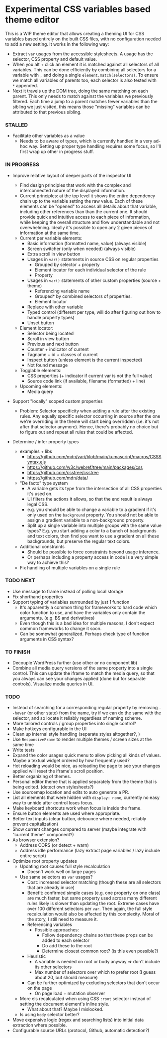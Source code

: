 # Experimental CSS variables based theme editor

This is a WIP theme editor that allows creating a theming UI for CSS variables based entirely on the built CSS files,
with no configuration needed to add a new setting. It works in the following way:

- Extract `var` usages from the accessible stylesheets. A usage has the selector, CSS property and default value.
- When you alt + click an element it is matched against all selectors of all variables. This can be done efficiently by
  combining all selectors for a variable with `,` and doing a single `element.match(selectors)`. To ensure we match all
  variables of parents too, each selector is also tested with ` *` appended.
- Next it travels up the DOM tree, doing the same matching on each parent. This only needs to match against the
  variables we previously filtered. Each time a jump to a parent matches fewer variables than the sibling we just
  visited, this means those "missing" variables can be attributed to that previous sibling.

### STALLED
- Facilitate other variables as a value
  - Needs to be aware of types, which is currently handled in a very ad-hoc way. Setting up proper type handling
    requires some focus, so I'll first wrap up other in progress stuff.

### IN PROGRESS
- Improve relative layout of deeper parts of the inspector UI
  - Find design principles that work with the complex and interconnected nature of the displayed information.
  - Current principles: at the top level it shows the entire dependency chain up to the variable setting the raw value.
    Each of these elements can be "opened" to access all details about that variable, including other references than 
    than the current one. It should provide quick and intuitive access to each piece of information, while keeping the 
    overall structure and flow understandable and not overwhelming. Ideally it's possible to open any 2 given pieces 
    of information at the same time.
  - Current per variable elements:
    - Basic information (formatted name, value) (always visible)
    - Screen switcher (only when needed) (always visible)
    - Extra scroll in view button
    - Usages in `var()` statements in source CSS on regular properties
      - Grouped by selector + property
      - Element locator for each individual selector of the rule
      - Property
    - Usages in `var()` statements of other custom properties (source + theme)
      - Referencing variable name
      - Grouped* by combined selectors of properties.
      - Element locator
    - Replace with other variable
    - Typed control (different per type, will do after figuring out how to handle property types)
    - Unset button
  - Element locator:
    - Selector being located
    - Scroll in view button
    - Previous and next button
    - Counter + indicator of current
    - Tagname + id + classes of current
    - Inspect button (unless element is the current inspected)
    - Not found message
  - Togglable elements:
    - CSS properties (+ indicator if current var is not the full value)
    - Source code link (if available, filename (formatted) + line)
  - Upcoming elements:
    - Media query

- Support "locally" scoped custom properties
  - Problem: Selector specificity when adding a rule after the existing rules. Any equally specific selector  occurring
    in source after the one we're overriding in the theme will start being overridden (i.e. it's not after that selector
    anymore). Hence, there's probably no choice but to figure out and repeat all rules that could be affected.

- Determine / infer property types
  - examples + libs
    - https://github.com/mdn/yari/blob/main/kumascript/macros/CSSSyntax.ejs
    - https://github.com/w3c/webref/tree/main/packages/css
    - https://github.com/csstree/csstree
    - https://github.com/mdn/data/
  - "De facto" type system
    - A variable gets its type from the intersection of all CSS properties it's used on.
    - UI filters the actions it allows, so that the end result is always legal CSS.
    - e.g. you should be able to change a variable to a gradient if it's only used on the `background` property.
      You should not be able to assign a gradient variable to a non-background property.
    - Split up a single variable into multiple groups with the same value types? E.g. you start adding a color to a 
      bunch of backgrounds and text colors, then find you want to use a gradient on all these backgrounds, but preserve
      the regular text colors.
  - Additional constraints
    - Should be possible to force constraints beyond usage inference.
    - Or perhaps including a property access in code is a very simple way to achieve this?
  - Fix handling of multiple variables on a single rule

### TODO NEXT
- Use message to frame instead of polling local storage
- Fix shorthand properties
- Support typing of variables surrounded by just 1 function
  - It's apparently a common thing for frameworks to hard code which color function to use, and have the variables only
    contain the arguments. (e.g. BS and derivatives)
  - Even though this is a bad idea for multiple reasons, I don't expect common frameworks to change it soon.
  - Can be somewhat generalized. Perhaps check type of function arguments in CSS syntax?

### TO FINISH
- Decouple WordPress further (use other or no component lib)
- Combine all media query versions of the same property into a single control. This can update the iframe to match the
  media query, so that you always can see your changes applied (done but for separate controls). Visualize media queries
  in UI.

### TODO
- Instead of searching for a corresponding regular property by removing `--hover` (or other state) from the name, try if
  we can do the same with the selector, and so locate it reliably regardless of naming scheme.
- More tailored controls / group properties into single control?
- Make hotkeys configurable in the UI
- Clean up internal style handling (separate styles altogether?, )
- Use `ResponsiveFrame` to render multiple themes / screen sizes at the same time
- Write tests
- Expand the color usages quick menu to allow picking all kinds of values. Maybe a textual widget ordered by how
  frequently used?
- Hot reloading would be nice, as reloading the page to see your changes applied will reset the iframe's scroll
  position.
- Better organizing of themes.
- Personal editor theme that is applied separately from the theme that is being edited. (detect own stylesheets?)
- Use sourcemap location and edits to auto generate a PR.
- List all elements that were hidden with `display: none`, currently no easy way to unhide after control loses focus.
- Make keyboard shortcuts work when focus is inside the frame.
- Ensure button elements are used where appropriate.
- Better text inputs (clear button, debounce where needed, reliably prevent capitalization)
- Show current changes compared to server (maybe integrate with "current theme" component?)
- As browser extension?
  - Address CORS (or detect + warn)
  - Address idle performance (lazy extract page variables / lazy include entire script)
- Optimize root property updates
  - Updating root causes full style recalculation
    - Doesn't work well on large pages
  - Use same selectors as `var` usages?
    - Cost: increased selector matching (though these are all selectors that are already in use)
    - Benefit: confirmed simple cases (e.g. one property on one class) are much faster, but same
      property used across many different rules likely is slower than updating the root. Extreme
      cases have over 100 different selectors per `var`. Then again, the full style recalculation
      would also be affected by this complexity. Moral of the story, I still need to measure it.
    - Referencing variables
      - Possible approaches:
        - Follow dependency chains so that these props can be added to each selector
        - Do add these to the root
        - Determine closest common root? (is this even possible?)
    - Heuristic
      - A variable is needed on root or body anyway => don't include its other selectors
      - Max number of selectors over which to prefer root (I guess about 20, but should measure)
    - Can be further optimized by excluding selectors that don't occur on the page
      - On page load + mutation observer
  - More els recalculated when using CSS `:root` selector instead of setting the document element's inline style.
    - What about that? Maybe I mislooked.
  - Is using `body` selector better?
- Move expensive logic (regex and searching lists) into initial data extraction where possible.
- Configurable source URLs (protocol, Github, automatic detection?)